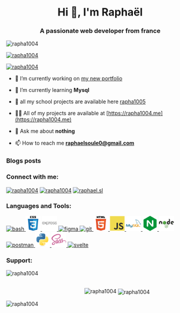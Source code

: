 <h1 align="center">Hi 👋, I'm Raphaël</h1>
<h3 align="center">A passionate web developer from france</h3>

<p align="left"> <img src="https://komarev.com/ghpvc/?username=rapha1004&label=Profile%20views&color=0e75b6&style=flat" alt="rapha1004" /> </p>

<p align="left"> <a href="https://github.com/ryo-ma/github-profile-trophy"><img src="https://github-profile-trophy.vercel.app/?username=rapha1004" alt="rapha1004" /></a> </p>

<p align="left"> <a href="https://twitter.com/rapha1004" target="blank"><img src="https://img.shields.io/twitter/follow/rapha1004?logo=twitter&style=for-the-badge" alt="rapha1004" /></a> </p>

- 🔭 I’m currently working on [my new portfolio](https://rapha1004.me)

- 🌱 I’m currently learning **Mysql**

- 🏫 all my school projects are available here [rapha1005](https://github.com/rapha1005)

- 👨‍💻 All of my projects are available at [https://rapha1004.me](https://rapha1004.me)

- 💬 Ask me about **nothing**

- 📫 How to reach me **raphaelsoule0@gmail.com**

### Blogs posts
<!-- BLOG-POST-LIST:START -->
<!-- BLOG-POST-LIST:END -->

<h3 align="left">Connect with me:</h3>
<p align="left">
<a href="https://dev.to/rapha1004" target="blank"><img align="center" src="https://raw.githubusercontent.com/rahuldkjain/github-profile-readme-generator/master/src/images/icons/Social/devto.svg" alt="rapha1004" height="30" width="40" /></a>
<a href="https://twitter.com/rapha1004" target="blank"><img align="center" src="https://raw.githubusercontent.com/rahuldkjain/github-profile-readme-generator/master/src/images/icons/Social/twitter.svg" alt="rapha1004" height="30" width="40" /></a>
<a href="https://instagram.com/raphael.sl" target="blank"><img align="center" src="https://raw.githubusercontent.com/rahuldkjain/github-profile-readme-generator/master/src/images/icons/Social/instagram.svg" alt="raphael.sl" height="30" width="40" /></a>
</p>

<h3 align="left">Languages and Tools:</h3>
<p align="left"> <a href="https://www.gnu.org/software/bash/" target="_blank" rel="noreferrer"> <img src="https://www.vectorlogo.zone/logos/gnu_bash/gnu_bash-icon.svg" alt="bash" width="40" height="40"/> </a> <a href="https://www.w3schools.com/css/" target="_blank" rel="noreferrer"> <img src="https://raw.githubusercontent.com/devicons/devicon/master/icons/css3/css3-original-wordmark.svg" alt="css3" width="40" height="40"/> </a> <a href="https://expressjs.com" target="_blank" rel="noreferrer"> <img src="https://raw.githubusercontent.com/devicons/devicon/master/icons/express/express-original-wordmark.svg" alt="express" width="40" height="40"/> </a> <a href="https://www.figma.com/" target="_blank" rel="noreferrer"> <img src="https://www.vectorlogo.zone/logos/figma/figma-icon.svg" alt="figma" width="40" height="40"/> </a> <a href="https://git-scm.com/" target="_blank" rel="noreferrer"> <img src="https://www.vectorlogo.zone/logos/git-scm/git-scm-icon.svg" alt="git" width="40" height="40"/> </a> <a href="https://www.w3.org/html/" target="_blank" rel="noreferrer"> <img src="https://raw.githubusercontent.com/devicons/devicon/master/icons/html5/html5-original-wordmark.svg" alt="html5" width="40" height="40"/> </a> <a href="https://developer.mozilla.org/en-US/docs/Web/JavaScript" target="_blank" rel="noreferrer"> <img src="https://raw.githubusercontent.com/devicons/devicon/master/icons/javascript/javascript-original.svg" alt="javascript" width="40" height="40"/> </a> <a href="https://www.mysql.com/" target="_blank" rel="noreferrer"> <img src="https://raw.githubusercontent.com/devicons/devicon/master/icons/mysql/mysql-original-wordmark.svg" alt="mysql" width="40" height="40"/> </a> <a href="https://www.nginx.com" target="_blank" rel="noreferrer"> <img src="https://raw.githubusercontent.com/devicons/devicon/master/icons/nginx/nginx-original.svg" alt="nginx" width="40" height="40"/> </a> <a href="https://nodejs.org" target="_blank" rel="noreferrer"> <img src="https://raw.githubusercontent.com/devicons/devicon/master/icons/nodejs/nodejs-original-wordmark.svg" alt="nodejs" width="40" height="40"/> </a> <a href="https://postman.com" target="_blank" rel="noreferrer"> <img src="https://www.vectorlogo.zone/logos/getpostman/getpostman-icon.svg" alt="postman" width="40" height="40"/> </a> <a href="https://www.python.org" target="_blank" rel="noreferrer"> <img src="https://raw.githubusercontent.com/devicons/devicon/master/icons/python/python-original.svg" alt="python" width="40" height="40"/> </a> <a href="https://sass-lang.com" target="_blank" rel="noreferrer"> <img src="https://raw.githubusercontent.com/devicons/devicon/master/icons/sass/sass-original.svg" alt="sass" width="40" height="40"/> </a> <a href="https://svelte.dev" target="_blank" rel="noreferrer"> <img src="https://upload.wikimedia.org/wikipedia/commons/1/1b/Svelte_Logo.svg" alt="svelte" width="40" height="40"/> </a> </p>

<h3 align="left">Support:</h3>
<p><a href="https://www.buymeacoffee.com/rapha1004"> <img align="left" src="https://cdn.buymeacoffee.com/buttons/v2/default-yellow.png" height="50" width="210" alt="rapha1004" /></a></p><br><br>

<p><img align="left" src="https://github-readme-stats.vercel.app/api/top-langs?username=rapha1004&show_icons=true&locale=en&layout=compact" alt="rapha1004" /></p>

<p>&nbsp;<img align="center" src="https://github-readme-stats.vercel.app/api?username=rapha1004&show_icons=true&locale=en" alt="rapha1004" /></p>

<p><img align="center" src="https://github-readme-streak-stats.herokuapp.com/?user=rapha1004&" alt="rapha1004" /></p>
